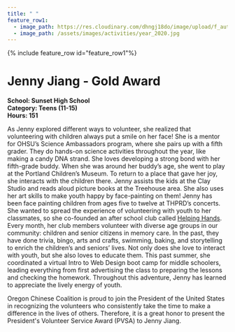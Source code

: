 ```yaml
---
title: " "
feature_row1:
  - image_path: https://res.cloudinary.com/dhngj18do/image/upload/f_auto,q_auto/v1/images/pvsa/2020_jenny_jiang
  - image_path: /assets/images/activities/year_2020.jpg
---
```


{% include feature_row id="feature_row1"%}

# Jenny Jiang - Gold Award

**School: Sunset High School**  
**Category: Teens (11-15)**  
**Hours: 151**  

As Jenny explored different ways to volunteer, she realized that volunteering with children always put a smile on her face! She is a mentor for OHSU’s Science Ambassadors program, where she pairs up with a fifth grader. They do hands-on science activities throughout the year, like making a candy DNA strand. She loves developing a strong bond with her fifth-grade buddy. When she was around her buddy’s age, she went to play at the Portland Children’s Museum. To return to a place that gave her joy, she interacts with the children there. Jenny assists the kids at the Clay Studio and reads aloud picture books at the Treehouse area. She also uses her art skills to make youth happy by face-painting on them! Jenny has been face painting children from ages five to twelve at THPRD’s concerts. She wanted to spread the experience of volunteering with youth to her classmates, so she co-founded an after school club called [Helping Hands](https://sunsethelpinghands.weebly.com/). Every month, her club members volunteer with diverse age groups in our community: children and senior citizens in memory care. In the past, they have done trivia, bingo, arts and crafts, swimming, baking, and storytelling to enrich the children’s and seniors’ lives. Not only does she love to interact with youth, but she also loves to educate them. This past summer, she coordinated a virtual Intro to Web Design boot camp for middle schoolers, leading everything from first advertising the class to preparing the lessons and checking the homework. Throughout this adventure, Jenny has learned to appreciate the lively energy of youth.  

Oregon Chinese Coalition is proud to join the President of the United States in recognizing the volunteers who consistently take the time to make a difference in the lives of others. Therefore, it is a great honor to present the President's Volunteer Service Award (PVSA) to Jenny Jiang.
